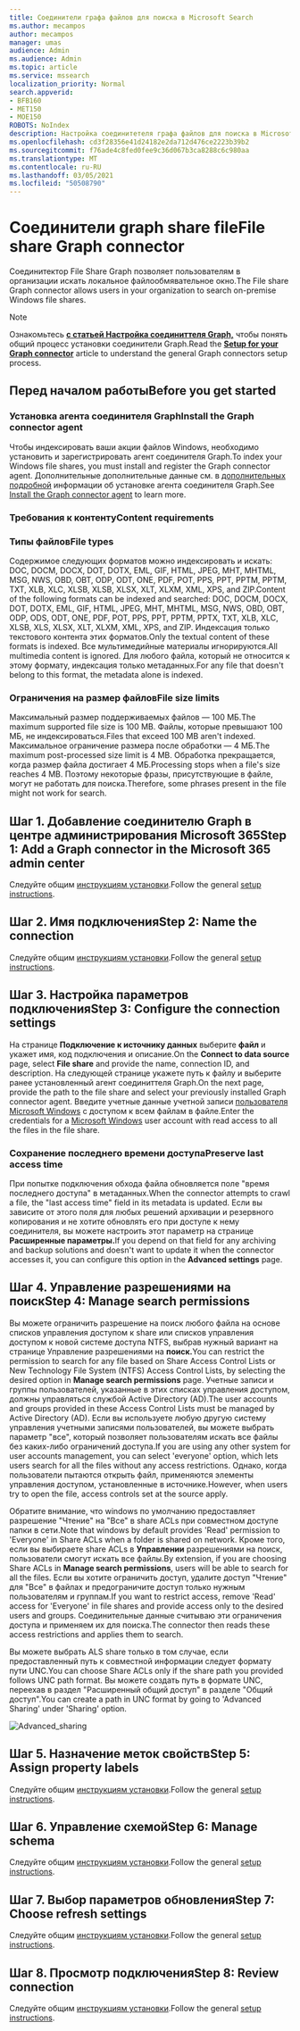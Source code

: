 ```yaml
---
title: Соединители графа файлов для поиска в Microsoft Search
ms.author: mecampos
author: mecampos
manager: umas
audience: Admin
ms.audience: Admin
ms.topic: article
ms.service: mssearch
localization_priority: Normal
search.appverid:
- BFB160
- MET150
- MOE150
ROBOTS: NoIndex
description: Настройка соединитетеля графа файлов для поиска в Microsoft Search
ms.openlocfilehash: cd3f28356e41d24182e2da712d476ce2223b39b2
ms.sourcegitcommit: f76ade4c8fed0fee9c36d067b3ca8288c6c980aa
ms.translationtype: MT
ms.contentlocale: ru-RU
ms.lasthandoff: 03/05/2021
ms.locfileid: "50508790"
---
```

<!---Previous ms.author: rusamai --->

# <a name="file-share-graph-connector"></a><span data-ttu-id="3836d-103">Соединители graph share file</span><span class="sxs-lookup"><span data-stu-id="3836d-103">File share Graph connector</span></span>

<span data-ttu-id="3836d-104">Соединитектор File Share Graph позволяет пользователям в организации искать локальное файлообмявательное окно.</span><span class="sxs-lookup"><span data-stu-id="3836d-104">The File share Graph connector allows users in your organization to search on-premise Windows file shares.</span></span>

> [!NOTE]
> <span data-ttu-id="3836d-105">Ознакомьтесь [**с статьей Настройка соединиттеля Graph,**](configure-connector.md) чтобы понять общий процесс установки соединители Graph.</span><span class="sxs-lookup"><span data-stu-id="3836d-105">Read the [**Setup for your Graph connector**](configure-connector.md) article to understand the general Graph connectors setup process.</span></span>

## <a name="before-you-get-started"></a><span data-ttu-id="3836d-106">Перед началом работы</span><span class="sxs-lookup"><span data-stu-id="3836d-106">Before you get started</span></span>

### <a name="install-the-graph-connector-agent"></a><span data-ttu-id="3836d-107">Установка агента соединителя Graph</span><span class="sxs-lookup"><span data-stu-id="3836d-107">Install the Graph connector agent</span></span>

<span data-ttu-id="3836d-108">Чтобы индексировать ваши акции файлов Windows, необходимо установить и зарегистрировать агент соединителя Graph.</span><span class="sxs-lookup"><span data-stu-id="3836d-108">To index your Windows file shares, you must install and register the Graph connector agent.</span></span> <span data-ttu-id="3836d-109">Дополнительные дополнительные данные см. в [дополнительных подробной](on-prem-agent.md) информации об установке агента соединителя Graph.</span><span class="sxs-lookup"><span data-stu-id="3836d-109">See [Install the Graph connector agent](on-prem-agent.md) to learn more.</span></span>  

### <a name="content-requirements"></a><span data-ttu-id="3836d-110">Требования к контенту</span><span class="sxs-lookup"><span data-stu-id="3836d-110">Content requirements</span></span>

### <a name="file-types"></a><span data-ttu-id="3836d-111">Типы файлов</span><span class="sxs-lookup"><span data-stu-id="3836d-111">File types</span></span>

<span data-ttu-id="3836d-112">Содержимое следующих форматов можно индексировать и искать: DOC, DOCM, DOCX, DOT, DOTX, EML, GIF, HTML, JPEG, MHT, MHTML, MSG, NWS, OBD, OBT, ODP, ODT, ONE, PDF, POT, PPS, PPT, PPTM, PPTM, TXT, XLB, XLC, XLSB, XLSB, XLSX, XLT, XLXM, XML, XPS, and ZIP.</span><span class="sxs-lookup"><span data-stu-id="3836d-112">Content of the following formats can be indexed and searched: DOC, DOCM, DOCX, DOT, DOTX, EML, GIF, HTML, JPEG, MHT, MHTML, MSG, NWS, OBD, OBT, ODP, ODS, ODT, ONE, PDF, POT, PPS, PPT, PPTM, PPTX, TXT, XLB, XLC, XLSB, XLS, XLSX, XLT, XLXM, XML, XPS, and ZIP.</span></span> <span data-ttu-id="3836d-113">Индексация только текстового контента этих форматов.</span><span class="sxs-lookup"><span data-stu-id="3836d-113">Only the textual content of these formats is indexed.</span></span> <span data-ttu-id="3836d-114">Все мультимедийные материалы игнорируются.</span><span class="sxs-lookup"><span data-stu-id="3836d-114">All multimedia content is ignored.</span></span> <span data-ttu-id="3836d-115">Для любого файла, который не относится к этому формату, индексация только метаданных.</span><span class="sxs-lookup"><span data-stu-id="3836d-115">For any file that doesn't belong to this format, the metadata alone is indexed.</span></span>

### <a name="file-size-limits"></a><span data-ttu-id="3836d-116">Ограничения на размер файлов</span><span class="sxs-lookup"><span data-stu-id="3836d-116">File size limits</span></span>

<span data-ttu-id="3836d-117">Максимальный размер поддерживаемых файлов — 100 МБ.</span><span class="sxs-lookup"><span data-stu-id="3836d-117">The maximum supported file size is 100 MB.</span></span> <span data-ttu-id="3836d-118">Файлы, которые превышают 100 МБ, не индексироваться.</span><span class="sxs-lookup"><span data-stu-id="3836d-118">Files that exceed 100 MB aren't indexed.</span></span> <span data-ttu-id="3836d-119">Максимальное ограничение размера после обработки — 4 МБ.</span><span class="sxs-lookup"><span data-stu-id="3836d-119">The maximum post-processed size limit is 4 MB.</span></span> <span data-ttu-id="3836d-120">Обработка прекращается, когда размер файла достигает 4 МБ.</span><span class="sxs-lookup"><span data-stu-id="3836d-120">Processing stops when a file's size reaches 4 MB.</span></span> <span data-ttu-id="3836d-121">Поэтому некоторые фразы, присутствующие в файле, могут не работать для поиска.</span><span class="sxs-lookup"><span data-stu-id="3836d-121">Therefore, some phrases present in the file might not work for search.</span></span>

## <a name="step-1-add-a-graph-connector-in-the-microsoft-365-admin-center"></a><span data-ttu-id="3836d-122">Шаг 1. Добавление соединителю Graph в центре администрирования Microsoft 365</span><span class="sxs-lookup"><span data-stu-id="3836d-122">Step 1: Add a Graph connector in the Microsoft 365 admin center</span></span>

<span data-ttu-id="3836d-123">Следуйте общим [инструкциям установки](https://docs.microsoft.com/microsoftsearch/configure-connector).</span><span class="sxs-lookup"><span data-stu-id="3836d-123">Follow the general [setup instructions](https://docs.microsoft.com/microsoftsearch/configure-connector).</span></span>
<!---If the above phrase does not apply, delete it and insert specific details for your data source that are different from general setup instructions.-->

## <a name="step-2-name-the-connection"></a><span data-ttu-id="3836d-124">Шаг 2. Имя подключения</span><span class="sxs-lookup"><span data-stu-id="3836d-124">Step 2: Name the connection</span></span>

<span data-ttu-id="3836d-125">Следуйте общим [инструкциям установки](https://docs.microsoft.com/microsoftsearch/configure-connector).</span><span class="sxs-lookup"><span data-stu-id="3836d-125">Follow the general [setup instructions](https://docs.microsoft.com/microsoftsearch/configure-connector).</span></span>
<!---If the above phrase does not apply, delete it and insert specific details for your data source that are different from general setup instructions.-->

## <a name="step-3-configure-the-connection-settings"></a><span data-ttu-id="3836d-126">Шаг 3. Настройка параметров подключения</span><span class="sxs-lookup"><span data-stu-id="3836d-126">Step 3: Configure the connection settings</span></span>

<span data-ttu-id="3836d-127">На странице **Подключение к источнику данных** выберите **файл** и укажет имя, код подключения и описание.</span><span class="sxs-lookup"><span data-stu-id="3836d-127">On the **Connect to data source** page, select **File share** and provide the name, connection ID, and description.</span></span> <span data-ttu-id="3836d-128">На следующей странице укажете путь к файлу и выберите ранее установленный агент соединиттеля Graph.</span><span class="sxs-lookup"><span data-stu-id="3836d-128">On the next page, provide the path to the file share and select your previously installed Graph connector agent.</span></span> <span data-ttu-id="3836d-129">Введите учетные данные учетной записи [пользователя Microsoft Windows](https://microsoft.com/windows) с доступом к всем файлам в файле.</span><span class="sxs-lookup"><span data-stu-id="3836d-129">Enter the credentials for a [Microsoft Windows](https://microsoft.com/windows) user account with read access to all the files in the file share.</span></span>

### <a name="preserve-last-access-time"></a><span data-ttu-id="3836d-130">Сохранение последнего времени доступа</span><span class="sxs-lookup"><span data-stu-id="3836d-130">Preserve last access time</span></span>

<span data-ttu-id="3836d-131">При попытке подключения обхода файла обновляется поле "время последнего доступа" в метаданных.</span><span class="sxs-lookup"><span data-stu-id="3836d-131">When the connector attempts to crawl a file, the "last access time" field in its metadata is updated.</span></span> <span data-ttu-id="3836d-132">Если вы зависите от этого поля для любых решений архивации и резервного копирования и не хотите обновлять его при доступе к нему соединителя, вы можете настроить этот параметр на странице **Расширенные параметры.**</span><span class="sxs-lookup"><span data-stu-id="3836d-132">If you depend on that field for any archiving and backup solutions and doesn't want to update it when the connector accesses it, you can configure this option in the **Advanced settings** page.</span></span>

## <a name="step-4-manage-search-permissions"></a><span data-ttu-id="3836d-133">Шаг 4. Управление разрешениями на поиск</span><span class="sxs-lookup"><span data-stu-id="3836d-133">Step 4: Manage search permissions</span></span>

<span data-ttu-id="3836d-134">Вы можете ограничить разрешение на поиск любого файла на основе списков управления доступом к share или списков управления доступом к новой системе доступа NTFS, выбрав нужный вариант на странице Управление разрешениями на **поиск.**</span><span class="sxs-lookup"><span data-stu-id="3836d-134">You can restrict the permission to search for any file based on Share Access Control Lists or New Technology File System (NTFS) Access Control Lists, by selecting the desired option in **Manage search permissions** page.</span></span> <span data-ttu-id="3836d-135">Учетные записи и группы пользователей, указанные в этих списках управления доступом, должны управляться службой Active Directory (AD).</span><span class="sxs-lookup"><span data-stu-id="3836d-135">The user accounts and groups provided in these Access Control Lists must be managed by Active Directory (AD).</span></span> <span data-ttu-id="3836d-136">Если вы используете любую другую систему управления учетными записями пользователей, вы можете выбрать параметр "все", который позволяет пользователям искать все файлы без каких-либо ограничений доступа.</span><span class="sxs-lookup"><span data-stu-id="3836d-136">If you are using any other system for user accounts management, you can select 'everyone' option, which lets users search for all the files without any access restrictions.</span></span> <span data-ttu-id="3836d-137">Однако, когда пользователи пытаются открыть файл, применяются элементы управления доступом, установленные в источнике.</span><span class="sxs-lookup"><span data-stu-id="3836d-137">However, when users try to open the file, access controls set at the source apply.</span></span>

<span data-ttu-id="3836d-138">Обратите внимание, что windows по умолчанию предоставляет разрешение "Чтение" на "Все" в share ACLs при совместном доступе папки в сети.</span><span class="sxs-lookup"><span data-stu-id="3836d-138">Note that windows by default provides 'Read' permission to 'Everyone' in Share ACLs when a folder is shared on network.</span></span> <span data-ttu-id="3836d-139">Кроме того, если вы выбираете share ACLs в **Управлении** разрешениями на поиск, пользователи смогут искать все файлы.</span><span class="sxs-lookup"><span data-stu-id="3836d-139">By extension, if you are choosing Share ACLs in **Manage search permissions**, users will be able to search for all the files.</span></span> <span data-ttu-id="3836d-140">Если вы хотите ограничить доступ, удалите доступ "Чтение" для "Все" в файлах и предограничите доступ только нужным пользователям и группам.</span><span class="sxs-lookup"><span data-stu-id="3836d-140">If you want to restrict access, remove 'Read' access for 'Everyone' in file shares and provide access only to the desired users and groups.</span></span> <span data-ttu-id="3836d-141">Соединительные данные считываю эти ограничения доступа и применяем их для поиска.</span><span class="sxs-lookup"><span data-stu-id="3836d-141">The connector then reads these access restrictions and applies them to search.</span></span>

<span data-ttu-id="3836d-142">Вы можете выбрать ALS share только в том случае, если предоставленный путь к совместной информации следует формату пути UNC.</span><span class="sxs-lookup"><span data-stu-id="3836d-142">You can choose Share ACLs only if the share path you provided follows UNC path format.</span></span> <span data-ttu-id="3836d-143">Вы можете создать путь в формате UNC, переехав в раздел "Расширенный общий доступ" в разделе "Общий доступ".</span><span class="sxs-lookup"><span data-stu-id="3836d-143">You can create a path in UNC format by going to 'Advanced Sharing' under 'Sharing' option.</span></span>

![Advanced_sharing](media/file-connector/file-advanced-sharing.png)

## <a name="step-5-assign-property-labels"></a><span data-ttu-id="3836d-145">Шаг 5. Назначение меток свойств</span><span class="sxs-lookup"><span data-stu-id="3836d-145">Step 5: Assign property labels</span></span>

<span data-ttu-id="3836d-146">Следуйте общим [инструкциям установки](https://docs.microsoft.com/microsoftsearch/configure-connector).</span><span class="sxs-lookup"><span data-stu-id="3836d-146">Follow the general [setup instructions](https://docs.microsoft.com/microsoftsearch/configure-connector).</span></span>
<!---If the above phrase does not apply, delete it and insert specific details for your data source that are different from general setup instructions.-->

## <a name="step-6-manage-schema"></a><span data-ttu-id="3836d-147">Шаг 6. Управление схемой</span><span class="sxs-lookup"><span data-stu-id="3836d-147">Step 6: Manage schema</span></span>

<span data-ttu-id="3836d-148">Следуйте общим [инструкциям установки](https://docs.microsoft.com/microsoftsearch/configure-connector).</span><span class="sxs-lookup"><span data-stu-id="3836d-148">Follow the general [setup instructions](https://docs.microsoft.com/microsoftsearch/configure-connector).</span></span>
<!---If the above phrase does not apply, delete it and insert specific details for your data source that are different from general setup instructions.-->

## <a name="step-7-choose-refresh-settings"></a><span data-ttu-id="3836d-149">Шаг 7. Выбор параметров обновления</span><span class="sxs-lookup"><span data-stu-id="3836d-149">Step 7: Choose refresh settings</span></span>

<span data-ttu-id="3836d-150">Следуйте общим [инструкциям установки](https://docs.microsoft.com/microsoftsearch/configure-connector).</span><span class="sxs-lookup"><span data-stu-id="3836d-150">Follow the general [setup instructions](https://docs.microsoft.com/microsoftsearch/configure-connector).</span></span>
<!---If the above phrase does not apply, delete it and insert specific details for your data source that are different from general setup instructions.-->

## <a name="step-8-review-connection"></a><span data-ttu-id="3836d-151">Шаг 8. Просмотр подключения</span><span class="sxs-lookup"><span data-stu-id="3836d-151">Step 8: Review connection</span></span>

<span data-ttu-id="3836d-152">Следуйте общим [инструкциям установки](https://docs.microsoft.com/microsoftsearch/configure-connector).</span><span class="sxs-lookup"><span data-stu-id="3836d-152">Follow the general [setup instructions](https://docs.microsoft.com/microsoftsearch/configure-connector).</span></span>
<!---If the above phrase does not apply, delete it and insert specific details for your data source that are different from general setup 
instructions.-->

<!---## Troubleshooting-->
<!---Insert troubleshooting recommendations for this data source-->

<!---## Limitations-->
<!---Insert limitations for this data source-->
